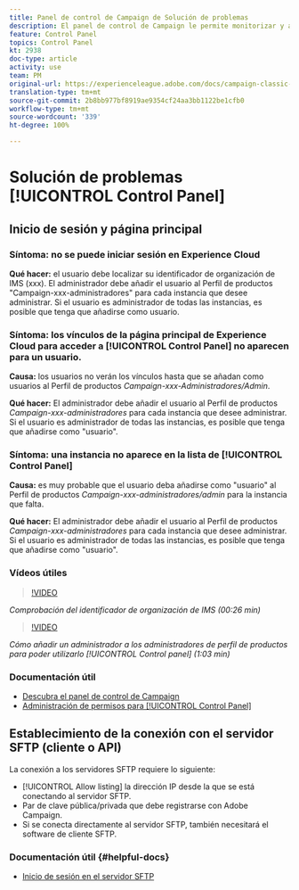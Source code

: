 ```yaml
---
title: Panel de control de Campaign de Solución de problemas
description: El panel de control de Campaign le permite monitorizar y administrar su almacenamiento SFTP por instancia y direcciones IP de lista de permitidos.
feature: Control Panel
topics: Control Panel
kt: 2938
doc-type: article
activity: use
team: PM
original-url: https://experienceleague.adobe.com/docs/campaign-classic-learn/tutorials/administrating/control-panel-acc/trouble-shooting.html
translation-type: tm+mt
source-git-commit: 2b8bb977bf8919ae9354cf24aa3bb1122be1cfb0
workflow-type: tm+mt
source-wordcount: '339'
ht-degree: 100%

---
```



# Solución de problemas [!UICONTROL Control Panel]

## Inicio de sesión y página principal

### Síntoma: no se puede iniciar sesión en Experience Cloud

**Qué hacer:**
el usuario debe localizar su identificador de organización de IMS (xxx). El administrador debe añadir el usuario al Perfil de productos &quot;Campaign-xxx-administradores&quot; para cada instancia que desee administrar. Si el usuario es administrador de todas las instancias, es posible que tenga que añadirse como usuario.

### Síntoma: los vínculos de la página principal de Experience Cloud para acceder a [!UICONTROL Control Panel] no aparecen para un usuario.

**Causa:**
los usuarios no verán los vínculos hasta que se añadan como usuarios al Perfil de productos _Campaign-xxx-Administradores/Admin_.

**Qué hacer:**
El administrador debe añadir el usuario al Perfil de productos _Campaign-xxx-administradores_ para cada instancia que desee administrar. Si el usuario es administrador de todas las instancias, es posible que tenga que añadirse como &quot;usuario&quot;.

### Síntoma: una instancia no aparece en la lista de [!UICONTROL Control Panel]

**Causa:**
es muy probable que el usuario deba añadirse como &quot;usuario&quot; al Perfil de productos _Campaign-xxx-administradores/admin_ para la instancia que falta.

**Qué hacer:**
El administrador debe añadir el usuario al Perfil de productos _Campaign-xxx-administradores_ para cada instancia que desee administrar. Si el usuario es administrador de todas las instancias, es posible que tenga que añadirse como &quot;usuario&quot;.

### Vídeos útiles

>[!VIDEO](https://video.tv.adobe.com/v/27183?quality=12)

*Comprobación del identificador de organización de IMS (00:26 min)*

>[!VIDEO](https://video.tv.adobe.com/v/27147?quality=12)

*Cómo añadir un administrador a los administradores de perfil de productos para poder utilizarlo [!UICONTROL Control panel] (1:03 min)*

### Documentación útil

* [Descubra el panel de control de Campaign](https://helpx.adobe.com/es/campaign/kb/control-panel-overview.html)
* [Administración de permisos para [!UICONTROL Control Panel]](https://helpx.adobe.com/es/campaign/kb/control-panel-access.html)

## Establecimiento de la conexión con el servidor SFTP (cliente o API)

La conexión a los servidores SFTP requiere lo siguiente:

* [!UICONTROL Allow listing] la dirección IP desde la que se está conectando al servidor SFTP.
* Par de clave pública/privada que debe registrarse con Adobe Campaign.
* Si se conecta directamente al servidor SFTP, también necesitará el software de cliente SFTP.

### Documentación útil {#helpful-docs}

* [Inicio de sesión en el servidor SFTP](https://helpx.adobe.com/es/campaign/kb/control-panel-sftp.html#LoggingintoyourSFTPserver)

